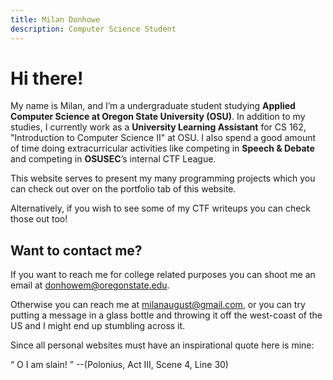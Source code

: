 ```yaml
---
title: Milan Donhowe
description: Computer Science Student 
---
```



# Hi there!

My name is Milan, and I’m a undergraduate student studying **Applied Computer Science at Oregon State University (OSU)**.  In addition to my studies, I currently work as a **University Learning Assistant** for CS 162, "Introduction to Computer Science II" at OSU. I also spend a good amount of time doing extracurricular activities like competing in **Speech & Debate** and competing in **OSUSEC**’s internal CTF League.


This website serves to present my many programming projects which you can check out over on the portfolio tab of this website.

Alternatively, if you wish to see some of my CTF writeups you can check those out too!

## Want to contact me?

If you want to reach me for college related purposes you can shoot me an email at [donhowem@oregonstate.edu](mailto:donhowem@oregonstate.edu).

Otherwise you can reach me at [milanaugust@gmail.com](mailto:milanaugust@gmail.com), or you can try putting a message in a glass bottle and throwing it off the west-coast of the US and I might end up stumbling across it.


Since all personal websites must have an inspirational quote here is mine: 

<q> O I am slain! </q> --(Polonius, Act III, Scene 4, Line 30) 
